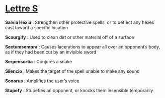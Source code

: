# [Lettre S](/)

**Salvio Hexia** : Strengthen other protective spells, or to deflect any hexes cast toward a specific location

**Scourgify** : Used to clean dirt or other material off of a surface

**Sectumsempra** : Causes lacerations to appear all over an opponent’s body, as if they had been cut by an invisible sword

**Serpensortia** : Conjures a snake

**Silencio** : Makes the target of the spell unable to make any sound

**Sonorus** : Amplifies the user’s voice

**Stupefy** : Stupefies an opponent, or knocks them insensible temporarily

